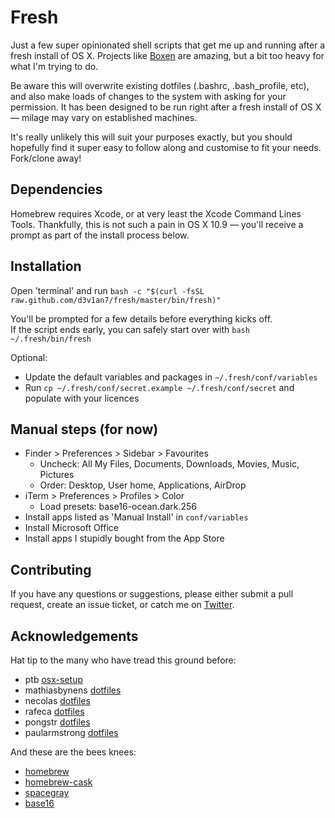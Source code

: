 # Fresh
Just a few super opinionated shell scripts that get me up and running after a fresh install of OS X. Projects like [Boxen](https://boxen.github.com/) are amazing, but a bit too heavy for what I'm trying to do.  

Be aware this will overwrite existing dotfiles (.bashrc, .bash_profile, etc), and also make loads of changes to the system with asking for your permission. It has been designed to be run right after a fresh install of OS X &mdash; milage may vary on established machines.

It's really unlikely this will suit your purposes exactly, but you should hopefully find it super easy to follow along and customise to fit your needs. Fork/clone away!

## Dependencies
Homebrew requires Xcode, or at very least the Xcode Command Lines Tools. Thankfully, this is not such a pain in OS X 10.9 &mdash; you'll receive a prompt as part of the install process below.

## Installation
Open 'terminal' and run `bash -c "$(curl -fsSL raw.github.com/d3v1an7/fresh/master/bin/fresh)"`

You'll be prompted for a few details before everything kicks off.  
If the script ends early, you can safely start over with `bash ~/.fresh/bin/fresh`

Optional:
- Update the default variables and packages in `~/.fresh/conf/variables`
- Run `cp ~/.fresh/conf/secret.example ~/.fresh/conf/secret` and populate with your licences

## Manual steps (for now)
- Finder > Preferences > Sidebar > Favourites
  - Uncheck: All My Files, Documents, Downloads, Movies, Music, Pictures
  - Order: Desktop, User home, Applications, AirDrop
- iTerm > Preferences > Profiles > Color
  - Load presets: base16-ocean.dark.256
- Install apps listed as 'Manual Install' in `conf/variables`
- Install Microsoft Office
- Install apps I stupidly bought from the App Store

## Contributing
If you have any questions or suggestions, please either submit a pull request, create an issue ticket, or catch me on [Twitter](https://twitter.com/d3v1an7).

## Acknowledgements
Hat tip to the many who have tread this ground before:
- ptb [osx-setup](https://github.com/ptb/Mac-OS-X-Lion-Setup)
- mathiasbynens [dotfiles](https://github.com/mathiasbynens/dotfiles)
- necolas [dotfiles](https://github.com/necolas/dotfiles)
- rafeca [dotfiles](https://github.com/rafeca/dotfiles)
- pongstr [dotfiles](https://github.com/pongstr/dotfiles)
- paularmstrong [dotfiles](https://github.com/paularmstrong/dotfiles)

And these are the bees knees:
- [homebrew](https://github.com/Homebrew/homebrew)
- [homebrew-cask](https://github.com/caskroom/homebrew-cask)
- [spacegray](https://github.com/kkga/spacegray)
- [base16](https://github.com/chriskempson/base16)
